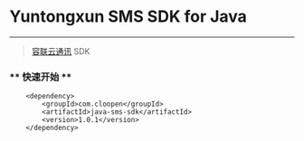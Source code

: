 # Yuntongxun SMS SDK for Java
-------------
> [容联云通讯](https://www.yuntongxun.com/) SDK

### ** 快速开始 **

```
    <dependency>
        <groupId>com.cloopen</groupId>
        <artifactId>java-sms-sdk</artifactId>
        <version>1.0.1</version>
    </dependency>
```






